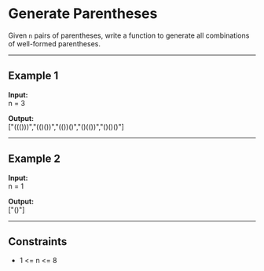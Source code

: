 # Generate Parentheses

Given `n` pairs of parentheses, write a function to generate all combinations of well-formed parentheses.

---

## Example 1

**Input:**  
n = 3

**Output:**  
["((()))","(()())","(())()","()(())","()()()"]

---

## Example 2

**Input:**  
n = 1

**Output:**  
["()"]

---

## Constraints

- 1 <= n <= 8
